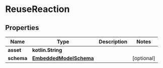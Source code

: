 
# ReuseReaction

## Properties
Name | Type | Description | Notes
------------ | ------------- | ------------- | -------------
**asset** | **kotlin.String** |  | 
**schema** | [**EmbeddedModelSchema**](EmbeddedModelSchema) |  |  [optional]



